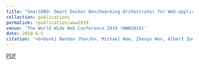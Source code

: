 ```yaml
---
title: "SmartDBO: Smart Docker Benchmarking Orchestrator for Web-application"
collection: publications
permalink: /publication/www2019
venue: 'The World Wide Web Conference 2019 (WWW2019)'
date: 2019-6-5
citation: '<b>Devki Nandan Jha</b>, Michael Nee, Zhenyu Wen, Albert Zomaya & Rajiv Ranjan. (2019). <i>World Wide Web Conference 2019 (WWW2019)</i>. '
---
```

[PDF](https://dl.acm.org/doi/10.1145/3308558.3314137)

